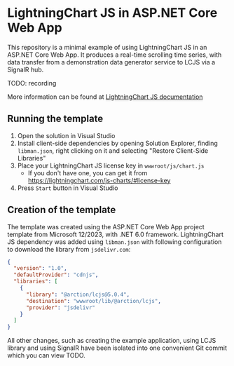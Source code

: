 # LightningChart JS in ASP.NET Core Web App

This repository is a minimal example of using LightningChart JS in an ASP.NET Core Web App.
It produces a real-time scrolling time series, with data transfer from a demonstration data generator service to LCJS via a SignalR hub.

TODO: recording

More information can be found at [LightningChart JS documentation](https://lightningchart.com/js-charts/docs/frameworks/asp-dot-net/)

## Running the template

1. Open the solution in Visual Studio
2. Install client-side dependencies by opening Solution Explorer, finding `libman.json`, right clicking on it and selecting "Restore Client-Side Libraries"
3. Place your LightningChart JS license key in `wwwroot/js/chart.js`
   - If you don't have one, you can get it from https://lightningchart.com/js-charts/#license-key
4. Press `Start` button in Visual Studio

## Creation of the template

The template was created using the ASP.NET Core Web App project template from Microsoft 12/2023, with .NET 6.0 framework.
LightningChart JS dependency was added using `libman.json` with following configuration to download the library from `jsdelivr.com`:

```json
{
  "version": "1.0",
  "defaultProvider": "cdnjs",
  "libraries": [
    {
      "library": "@arction/lcjs@5.0.4",
      "destination": "wwwroot/lib/@arction/lcjs",
      "provider": "jsdelivr"
    }
  ]
}
```

All other changes, such as creating the example application, using LCJS library and using SignalR have been isolated into one convenient Git commit which you can view TODO.
